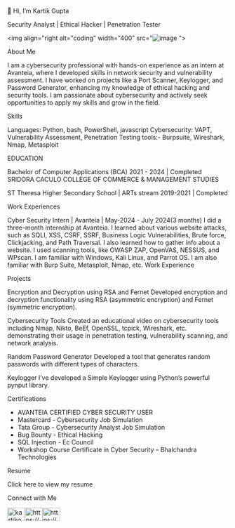 👋 Hi, I’m Kartik Gupta

Security Analyst | Ethical Hacker | Penetration Tester

<img align="right alt="coding" width="400" src="![image](https://github.com/user-attachments/assets/aa66627e-f2a9-4d32-b996-7bcc9d931548)
">

About Me

I am a cybersecurity professional with hands-on experience as an intern at Avanteia, where I developed skills in network security and vulnerability assessment. I have worked on projects like a Port Scanner, Keylogger, and Password Generator, enhancing my knowledge of ethical hacking and security tools. I am passionate about cybersecurity and actively seek opportunities to apply my skills and grow in the field.

Skills

Languages: Python, bash, PowerShell, javascript
Cybersecurity: VAPT, Vulnerability Assessment, Penetration Testing tools:- Burpsuite, Wireshark, Nmap, Metasploit

EDUCATION 

Bachelor of Computer Applications (BCA) 2021 - 2024 | Completed SRIDORA CACULO COLLEGE OF COMMERCE & MANAGEMENT STUDIES

ST Theresa Higher Secondary School | ARTs stream 2019-2021 | Completed

Work Experiences 

Cyber Security Intern |  Avanteia | May-2024  - July 2024(3 months)
I did a three-month internship at Avanteia. I learned about various website attacks, such as SQLI, XSS, CSRF, SSRF, Business Logic Vulnerabilities, Brute force, Clickjacking, and Path Traversal. I also learned how to gather info about a website. I used scanning tools, like OWASP ZAP, OpenVAS, NESSUS, and WPscan. I am familiar with Windows, Kali Linux, and Parrot OS. I am also familiar with Burp Suite, Metasploit, Nmap, etc.
Work Experience




Projects

Encryption and Decryption using RSA and Fernet
Developed encryption and decryption functionality using RSA (asymmetric encryption) and Fernet (symmetric encryption).

Cybersecurity Tools 
Created an educational video on cybersecurity tools including Nmap, Nikto, BeEf, OpenSSL, tcpick, Wireshark, etc. demonstrating their usage in penetration testing, vulnerability scanning, and network analysis.

Random Password Generator
Developed a tool that generates random passwords with different types of characters.

Keylogger
I’ve developed a Simple Keylogger using Python’s powerful pynput library.

Certifications

  - AVANTEIA CERTIFIED CYBER SECURITY USER
  - Mastercard - Cybersecurity Job Simulation
  - Tata Group - Cybersecurity Analyst Job Simulation
  - Bug Bounty - Ethical Hacking
  - SQL Injection - Ec Council
  -  Workshop Course Certificate in Cyber Security – Bhalchandra Technologies

  Resume

Click here to view my resume





Connect with Me

   <a href="https://twitter.com/kartikg91125649" target="blank"><img align="center" src="https://raw.githubusercontent.com/rahuldkjain/github-profile-readme-generator/master/src/images/icons/Social/twitter.svg" alt="kartikg91125649" height="30" width="40" /></a><a href="https://linkedin.com/https://www.linkedin.com/in/kartikgupta007" target="blank"><img align="center" src="https://raw.githubusercontent.com/rahuldkjain/github-profile-readme-generator/master/src/images/icons/Social/linked-in-alt.svg" alt="https://www.linkedin.com/in/kartikgupta007" height="30" width="40" /></a><a href="https://instagram.com/https://www.instagram.com/in/kartikgupta9014" target="blank"><img align="center" src="https://raw.githubusercontent.com/rahuldkjain/github-profile-readme-generator/master/src/images/icons/Social/instagram.svg" alt="https://www.instagram.com/kartikgupta9014" height="30" width="40" /></a>
</p>

<!---
kartik8411/kartik8411 is a ✨ special ✨ repository because its `README.md` (this file) appears on your GitHub profile.
You can click the Preview link to take a look at your changes.
--->
